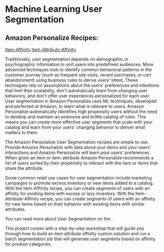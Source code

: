 
  
# Machine Learning User Segmentation


## Amazon Personalize Recipes:
[Item-Affinity](https://docs.aws.amazon.com/personalize/latest/dg/item-affinity-recipe.html)
[Item-Attribute-Affinity](https://docs.aws.amazon.com/personalize/latest/dg/item-attribute-affinity-recipe.html)



Traditionally, user segmentation depends on demographic or psychographic information to sort users into predefined audiences.
More advanced techniques look to identify common behavioral patterns in the customer journey (such as frequent site visits,
recent purchases, or cart abandonment) using business rules to derive users' intent. These techniques rely on assumptions about
the users' preferences and intentions that limit their scalability, don't automatically learn from changing user behaviors, and
don't offer user experiences personalized for each user. User segmentation in Amazon Personalize uses ML techniques, developed
and perfected at Amazon, to learn what is relevant to users. Amazon Personalize automatically identifies high propensity users
without the need to develop and maintain an extensive and brittle catalog of rules. This means you can create more effective user
segments that scale with your catalog and learn from your users' changing behavior to deliver what matters to them.


The Amazon Personalize User Segmentation recipes are simple to use. Provide Amazon Personalize with data about your items and your
users' interactions and Amazon Personalize will learn your users' preferences. When given an item or item-attribute Amazon Personalize
recommends a list of users sorted by their propensity to interact with the item or items that share the attribute.


Some common retail use cases for user segmentation include marketing campaigns to promote excess inventory or new items added to a catalog.
With the Item-Affinity recipe, you can create segments of users with an affinity for existing items with excess or lazy inventory.
With the Item-Attribute-Affinity recipe, you can create segments of users with an affinity for new items based on their bahavior with
existing items with similar attributes.


You can read more about User Segmentation on the .




This project comes with a step-by-step workshop that will guide you through how to build an item attribute affinity custom solution and
run a batch segmentation job that will generate user segments based on affinity for product categories.


